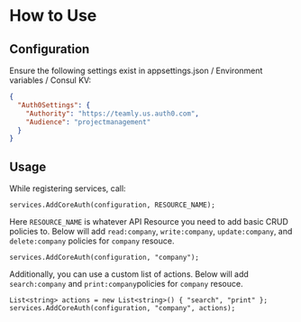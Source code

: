 ﻿# How to Use

## Configuration

Ensure the following settings exist in appsettings.json / Environment variables / Consul KV:

```json
{
  "Auth0Settings": {
    "Authority": "https://teamly.us.auth0.com",
    "Audience": "projectmanagement"
  }
}
```

## Usage

While registering services, call:

```
services.AddCoreAuth(configuration, RESOURCE_NAME);
```

Here `RESOURCE_NAME` is whatever API Resource you need to add basic CRUD policies to.
Below will add `read:company`, `write:company`, `update:company`, and `delete:company` policies for `company` resouce.

```
services.AddCoreAuth(configuration, "company");
```

Additionally, you can use a custom list of actions.
Below will add `search:company` and `print:company`policies for `company` resouce.

```
List<string> actions = new List<string>() { "search", "print" };
services.AddCoreAuth(configuration, "company", actions);
```

